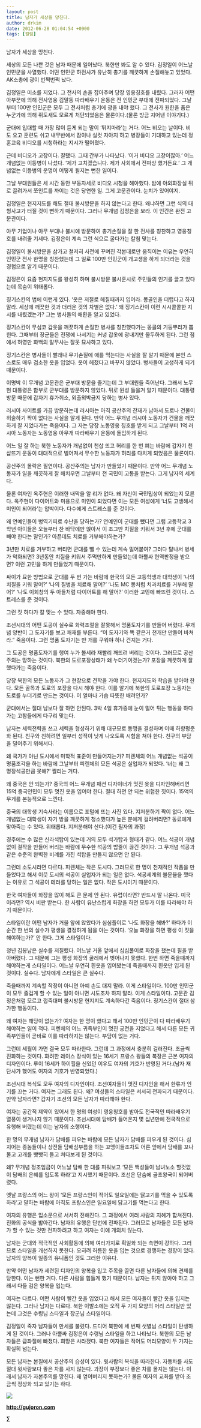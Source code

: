 ```yaml
---
layout: post
title: 남자가 세상을 망친다.
author: drkim
date: 2012-06-28 01:04:54 +0900
tags: [컬럼]
---
```

 남자가 세상을 망친다. 

세상의 모든 나쁜 것은 남자 때문에 일어났다. 북한만 봐도 알 수 있다. 김정일이 어느날 인민군을 사열했다. 어떤 인민군 하전사가 유난히 총기를 깨끗하게 손질해놓고 있었다. AK소총에 광이 번쩍번쩍 났다. 

김정일은 미소를 지었다. 그 전사의 손을 잡아주며 당장 영웅칭호를 내렸다. 그러자 어떤 아부꾼에 의해 전사영웅 김말동 따라배우기 운동은 전 인민군 부대에 전파되었다. 그날부터 100만 인민군은 모두 그 전사처럼 총기에 광을 내야 했다. 그 전사가 원한을 품은 누군가에 의해 쥐도새도 모르게 처단되었음은 물론이다.(물론 방금 지어낸 이야기다.) 

군대에 입대할 때 가장 많이 듣게 되는 말이 ‘튀지마라’는 거다. 어느 비오는 날이다. 비도 오고 훈련도 쉬고 내무반에서 잠이나 실컷 자야지 하고 병장들이 기대하고 있는데 정훈교육 비디오를 시청하라는 지시가 떨어졌다. 

근데 비디오가 고장이다. 잘됐다. 그때 간부가 나타났다. ‘이거 비디오 고장이잖아.’ 어느 개념없는 이등병이 나섰다. ‘제가 고치겠습니다. 제가 사회에서 전파상 했거든요.’ 그 개념없는 이등병의 운명이 어떻게 될지는 뻔한 일이다. 

그날 부대원들은 세 시간 동안 부동자세로 비디오 시청을 해야했다. 밤에 야외화장실 뒤로 끌려가서 쪼인트를 까이는 것은 당연한 일. 그게 고문관이다. 눈치가 있어야지. 

김정일은 현지지도를 해도 절대 불시방문을 하지 않는다고 한다. 왜냐하면 그런 식의 대형사고가 터질 것이 뻔하기 때문이다. 그러나 무개념 김정은을 보라. 이 인간은 완전 고문관이다. 

아무 기업이나 아무 부대나 불시에 방문하여 총기손질을 잘 한 전사를 칭찬하고 영웅칭호를 내려줄 기세다. 김정은이 계속 그런 식으로 굴다가는 칼침 맞는다. 

김정일이 불시방문을 삼가고 철저히 사전에 꾸며진 각본대로만 움직이는 이유는 우연히 인민군 전사 한명을 칭찬했는데 그 일로 100만 인민군이 개고생을 하게 되더라는 것을 경험으로 알기 때문이다. 

김정은이 요즘 현지지도를 왕성히 하며 불시방문 불시훈시로 주민들의 인기를 끌고 있다는데 목숨이 위태롭다. 

징기스칸의 법에 이런게 있다. ‘옷은 저절로 헤질때까지 입어라. 몽골인을 더럽다고 하지 말라. 세상에 깨끗한 것과 더러운 것의 차별은 없다.’ 왜 징기스칸이 이런 시시콜콜한 지시를 내렸겠는가? 그는 병사들의 애환을 알고 있었다. 

징기스칸이 무심코 갑옷을 깨끗하게 손질한 병사를 칭찬했다가는 몽골의 기둥뿌리가 뽑힌다. 그때부터 장군들은 전쟁에 나서기는 커녕 갑옷에 광내기만 몰두하게 된다. 그런 점에서 허영만 화백의 말무사는 잘못 묘사하고 있다. 

징기스칸은 병사들이 빨래나 무기손질에 애를 먹는다는 사실을 잘 알기 때문에 본인 스스로도 매우 검소한 옷을 입었다. 옷이 헤졌다고 바꾸지 않았다. 병사들이 고생하게 되기 때문이다. 

이명박 이 무개념 고문관은 군부대 방문을 즐기는데 그 부대원들 죽어난다. 그래서 노무현 대통령은 함부로 군부대를 방문하지 않았다. 뒤로 원성 들을거 알기 때문이다. 대통령 방문 때문에 갑자기 휴가취소, 외출외박금지 당하는 병사 있다. 

러시아 사이트를 가끔 방문하는데 러시아는 아직 공산주의 잔재가 남아서 도로나 건물이 허술하기 짝이 없다는 사실을 알게 된다. 만약 어느 무개념 러시아 노동자가 건물을 깨끗하게 잘 지었다가는 죽음이다. 그 자는 당장 노동영웅 칭호를 받게 되고 그날부터 1억 러시아 노동자는 노동영웅 아무개 따라배우기 운동에 돌입하게 된다. 

어느 일 잘 하는 북한 노동자가 개념없이 천삽 뜨고 허리를 한 번 펴는 바람에 갑자기 천삽뜨기 운동이 대대적으로 벌어져서 무수한 노동자가 허리를 다치게 되었음은 물론이다. 

공산주의 몰락은 필연이다. 공산주의는 남자가 만들었기 때문이다. 만약 어느 무개념 노동자가 일을 깨끗하게 잘 해치우면 그날부터 전 국민이 고통을 받는다. 그게 남자의 세계다. 

물론 여자인 옥주현은 이러한 내막을 알 리가 없다. 왜 자신이 국민밉상이 되었는지 모른다. 옥주현이 다이어트와 미용으로 미인이 되었다면 이는 모든 여성에게 ‘너도 고생해서 미인이 되어라’는 압박이다. 다수에게 스트레스를 준 것이다. 

왜 연예인들이 병역기피로 수난을 당하는가? 연예인이 군대를 뺐다면 그럼 고등학교 3학년 아이들은 오늘부터 찬 바닥에만 앉아서 이 조그만 치질을 키워서 3년 후에 군대를 빼야 한다는 말인가? 아픈데도 치료를 거부해야하는가? 

3년만 치료를 거부하고 버티면 군대를 뺄 수 있는데 계속 밀어붙여? 그러다 탈나서 병세가 악화되면? 3년동안 치질을 키워서 주먹만하게 만들었는데 아뿔싸 현역판정을 받으면? 이런 고민을 하게 만들었기 때문이다. 

싸이가 묘한 방법으로 군대를 두 번 가는 바람에 한국의 모든 고등학생과 대학생이 ‘나의 치질을 키워 말어?’ ‘나의 질병을 치료해 말어?’ ‘나도 MC 몽처럼 치과치료를 거부해 말어?’ ‘나도 이회창의 두 아들처럼 다이어트를 해 말어?’ 이러한 고민에 빠뜨린 것이다. 스트레스를 준 것이다. 

그런 짓 하다가 칼 맞는 수 있다. 자중해야 한다. 

조선시대의 어떤 도공이 실수로 화력조절을 잘못해서 명품도자기를 만들어 버렸다. 무개념 양반이 그 도자기를 보고 쾌재를 부른다. “이 도자기와 똑 같은거 천개만 만들어 바쳐라.” 죽음이다. 그런 명품 도자기는 만 개를 구워야 하나 건지는 거다. 

그 도공은 명품도자기를 행여 누가 볼세라 재빨리 깨뜨려 버리는 것이다. 그러므로 공산주의는 망하는 것이다. 북한의 도로포장상태가 왜 누더기이겠는가? 포장을 깨끗하게 잘했다가는 죽음이다. 

당장 북한의 모든 노동자가 그 현장으로 견학을 가야 한다. 현지지도와 학습을 받아야 한다. 모든 골목과 도로의 포장을 다시 해야 한다. 이를 알기에 북한의 도로포장 노동자는 도로를 누더기로 만드는 것이다. 이 얼마나 가슴 따뜻한 배려인가? 

군대에서는 절대 남보다 잘 하면 안된다. 3박 4일 휴가증에 눈이 멀어 튀는 행동을 하다가는 고참들에게 다구리 맞는다. 

남자는 세력전략을 쓰고 세력을 형성하기 위해 대규모로 동맹을 결성하며 이때 하향평준화 된다. 친구와 친하려면 일부러 성적이 낮게 나오도록 시험을 쳐야 한다. 친구의 부담을 덜어주기 위해서다. 

왜 국가가 아닌 도시에서 미학적 표준이 만들어지는가? 피렌체의 어느 개념없는 석공이 명품조각을 하는 바람에 그날부터 피렌체의 모든 석공은 실업자가 되었다. ‘너는 왜 그 명장석공만큼 못해?’ 짤리는 거다. 

왜 중국은 안 되는가? 중국의 어느 무개념 패션 디자이너가 멋진 옷을 디자인해버리면 15억 중국인민이 모두 멋진 옷을 입어야 한다. 절대 하면 안 되는 위험한 짓이다. 15억의 무게를 본능적으로 느낀다. 

중국의 대학생 기숙사라는 이름으로 포털에 뜨는 사진 있다. 지저분하기 짝이 없다. 어느 개념없는 대학생이 자기 방을 깨끗하게 청소했다가 높은 분에게 걸려버리면? 동료에게 맞아죽는 수 있다. 위태롭다. 지저분해야 산다.(이건 필자의 과장) 

경주에는 수 많은 신라석탑이 있는데 거의 모두 석가탑과 형태가 같다. 어느 석공이 개념없이 걸작을 만들어 버리는 바람에 무수한 석공의 밥줄이 끊긴 것이다. 그 무개념 석공과 같은 수준의 완벽한 비례를 가진 석탑을 만들지 않으면 안 된다. 

그런데 소도시라면 다르다. 피렌체는 작은 도시다. 그러므로 한 명이 천재적인 작품을 만들었다고 해서 이웃 도시의 석공이 실업자가 되는 일은 없다. 석공세계의 불문율을 깼다는 이유로 그 석공이 테러를 당하는 일은 없다. 작은 도시이기 때문이다. 

한국 여자들이 화장을 많이 해도 큰 문제 안 된다. 유럽이라면? 반드시 말 나온다. 미국이라면? 역시 비판 받는다. 한 사람이 유난스럽게 화장을 하면 모두가 이를 따라해야 하기 때문이다. 

스타일이란 어떤 남자가 거울 앞에 앉았다가 심심풀이로 ‘나도 화장을 해봐?’ 하다가 이 순간 한 번의 실수가 평생을 결정하게 됨을 아는 것이다. ‘오늘 화장을 하면 평생 이 짓을 해야하는가?’ 안 한다. 그게 스타일이다. 

청년 김봉남은 실수를 저질렀다. 어느날 거울 앞에서 심심풀이로 화장을 했는데 필을 받아버렸다. 그 때문에 그는 평생 화장의 굴레에서 벗어나지 못했다. 한번 하면 죽을때까지 해야하는게 스타일이다. 어느날 우연히 흰옷을 입어봤는데 죽을때까지 흰옷만 입게 된 것이다. 실수다. 남자에게 스타일은 큰 실수다. 

죽을때까지 계속할 작정이 아니면 아예 손도 대지 말라. 이게 스타일이다. 100만 인민군이 모두 즐겁게 할 수 있는 일이 아니면 시도조차 하지 말라. 이게 스타일이다. 고문관 김정은처럼 모르고 껍죽대며 불시방문 현지지도 계속하다간 죽음이다. 징기스칸이 절대 삼가한 행동이다. 

왜 여자는 해당이 없는가? 여자는 한 명이 했다고 해서 100만 인민군이 다 따라배우기 해야하는 일이 적다. 피렌체의 어느 귀족부인이 멋진 궁전을 지었다고 해서 다른 모든 귀족부인들이 곧바로 이를 따라하지는 않는다. 부담이 없는 거다. 

그런데 세월이 가면 결국 모두 따라한다. 그런데 그 과정에서 충분히 걸러진다. 조금씩 진화하는 것이다. 화려한 레이스 장식이 있는 16세기 프랑스 왕들의 복장은 근본 여자의 디자인이다. 루이 16세가 하이힐을 신었던 이유도 여자의 기호가 반영된 거다.(남자 재단사가 했어도 여자의 기호가 반영되었다.) 

조선시대 복식도 모두 여자의 디자인이다. 조선여자들이 멋진 디자인을 해서 한류가 인기를 끄는 거다. 여자는 그래도 된다. 왜? 여성들의 스타일은 서서히 전파되기 때문이다. 만약 남자라면? 갑자기 조선의 모든 남자가 따라해야 한다. 

여자는 공간적 제약이 있어서 한 명의 여성이 영웅칭호를 받아도 전국적인 따라배우기 열풍이 생겨나지 않기 때문이다. 조선시대에 담배가 들어온지 몇 십년만에 전국적으로 유행해 버렸는데 이는 남자의 소행이다. 

한 명의 무개념 남자가 담배를 피우는 바람에 모든 남자가 담배를 피우게 된 것이다. 심지어는 종놈들이나 상전들 담배심부름을 하는 꼬맹이들조차도 어른 앞에서 담배를 꼬나물고 고개를 빳빳히 들고 쳐다보게 된 것이다. 

왜? 무개념 정조임금이 어느날 담배 한 대를 피워보고 ‘모든 백성들이 남녀노소 할것없이 담배의 은혜를 입도록 하라’고 지시했기 때문이다. 조선은 단숨에 골초왕국이 되어버렸다. 

옛날 프랑스의 어느 왕이 ‘모든 프랑스인이 적어도 일요일에는 닭고기를 먹을 수 있도록 하라’고 말하는 바람에 아직도 프랑스인은 일요일에 닭고기를 먹는다고 한다. 

여자의 유행은 입소문으로 서서히 전해진다. 그 과정에서 여러 사람의 지혜가 합쳐진다. 진화의 공식을 밟아간다. 남자의 유행은 단번에 전파된다. 그러므로 남자들은 모든 남자가 할 수 있는 것만 전파하려고 하고 여자는 이에 개의치 않는다. 

남자는 군대와 적극적인 사회활동에 의해 여러가지로 획일화 되는 측면이 강하다. 그러므로 스타일을 개선하지 못한다. 오히려 허름한 옷을 입는 것으로 경쟁하는 경향이 있다. 남자의 양복이 일종의 유니폼인 것도 그러한 이유다. 

만약 어떤 남자가 세련된 디자인의 양복을 입고 주목을 끌면 다른 남자들에 의해 견제를 당한다. 이는 뻔한 거다. 다른 사람을 힘들게 했기 때문이다. 남자는 튀지 않아야 하고 그래서 다들 검은 양복을 입는다. 

여자는 다르다. 어떤 사람이 빨간 옷을 입었다고 해서 모든 여자들이 빨간 옷을 입지는 않는다. 그러나 남자는 다르다. 북한 이발소에는 오직 두 가지 모양의 머리 스타일만 있는데 그것은 수령님 스타일과 장군님 스타일이다. 

김정일이 죽자 남자들이 만세를 불렀다. 드디어 북한에 세 번째 샛별님 스타일이 탄생하게 된 것이다. 그러나 아뿔싸 김정은이 수령님 스타일을 하고 나타났다. 북한의 모든 남자들은 급좌절에 빠졌다. 희망은 사라졌다. 북한 여자들은 적어도 머리모양이 두 가지는 확실히 넘는다. 

모든 남자는 본질에서 공산주의 습성이 있다. 윗사람의 복식을 따라한다. 자동차를 사도 절대 윗사람보다 좋은 차를 사지 않는다. 과장이 부장보다 좋은 차를 몰지는 않는다. 이래서 남자가 자본주의를 망친다. 왜 엎어버리지 못하는가? 물론 여자의 교화를 받아 조금씩 정상화 되고 있기는 하다. 











![](/files/attach/images/199/290/248/123456.JPG)







**http://gujoron.com**  


**∑**